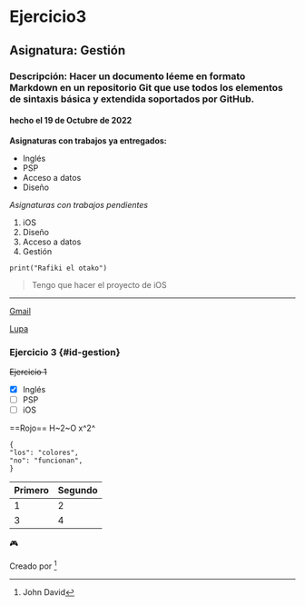 # Ejercicio3
## Asignatura: Gestión
### Descripción: Hacer un documento léeme en formato Markdown en un repositorio Git que use todos los elementos de sintaxis básica y extendida soportados por GitHub.
#### hecho el 19 de Octubre de 2022

**Asignaturas con trabajos ya entregados:**
- Inglés
- PSP
- Acceso a datos
- Diseño

*Asignaturas con trabajos pendientes*
1. iOS
2. Diseño
3. Acceso a datos
4. Gestión

`print("Rafiki el otako")`

> Tengo que hacer el proyecto de iOS
--------------------------------------

[Gmail](https://mail.google.com/mail/u/0/?tab=rm&ogbl#inbox)

[Lupa](pipa-de-humo.png)

### Ejercicio 3 {#id-gestion}

~~Ejercicio 1~~

- [x] Inglés
- [ ] PSP
- [ ] iOS

==Rojo==
H~2~O 
x^2^

```
{
"los": "colores",
"no": "funcionan",
}
```

| Primero | Segundo |
| ------- | ------- |
| 1| 2 |
| 3 | 4 |

:video_game:

Creado por [^1]
[^1]: John David



